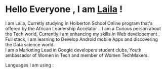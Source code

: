 <h1>Hello Everyone , I am <a href="https://github.com/lailaaaed03">Laila</a> !</h1>
<p>     I am Laila, Curretly studying in Holberton School Online program that's offered by the African Leadership Accelator .. I am a Curious person about the Tech world, Currently I am enhancing my skills in Web developement , Full stack, I am learning to Develop Android mobile Apps and discovering the Data science world.<br> I am a Marketing Lead in Google developers student clubs, Youth ambassador of Women in Tech and member of Women TechMakers.</p>

<p> Languages I am using : 
        
                 
          
</p>
